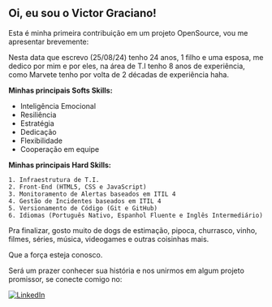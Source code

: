 
##  Oi, eu sou o Victor Graciano!

Esta é minha primeira contribuição em um projeto OpenSource, vou me apresentar brevemente:

Nesta data que escrevo (25/08/24) tenho 24 anos, 1 filho e uma esposa, me dedico por mim e por eles, na área de T.I tenho 8 anos de experiência, como Marvete tenho por volta de 2 décadas de experiência haha.

**Minhas principais Softs Skills:**

* Inteligência Emocional
* Resiliência
* Estratégia
* Dedicação
* Flexibilidade
* Cooperação em equipe

**Minhas principais Hard Skills:**


    1. Infraestrutura de T.I. 
    2. Front-End (HTML5, CSS e JavaScript)
    3. Monitoramento de Alertas baseados em ITIL 4
    4. Gestão de Incidentes baseados em ITIL 4
    5. Versionamento de Código (Git e GitHub)
    6. Idiomas (Português Nativo, Espanhol Fluente e Inglês Intermediário)

Pra finalizar, gosto muito de dogs de estimação, pipoca, churrasco, vinho, filmes, séries, música, videogames e outras coisinhas mais.

Que a força esteja conosco.

Será um prazer conhecer sua história e nos unirmos em algum projeto promissor, se conecte comigo no:

[![LinkedIn](https://img.shields.io/badge/LinkedIn-000?style=for-the-badge&logo=linkedin&logoColor=FFEB3B)](https://www.linkedin.com/in/victor-graciano-7a862a162/)
